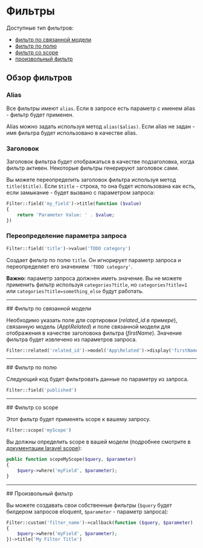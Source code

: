 # Фильтры

Доступные тип фильтров:

 * [фильтр по связанной модели](#related)
 * [фильтр по полю](#field)
 * [фильтр со scope](#scope)
 * [произвольный фильтр](#custom)

## Обзор фильтров

### Alias

Все фильтры имеют `alias`. Если в запросе есть параметр с именем alias - фильтр будет применен.

Alias можно задать используя метод `alias($alias)`. Если alias не задан - имя фильтра будет использовано в качестве alias.

### Заголовок

Заголовок фильтра будет отображаться в качестве подзаголовка, когда фильтр активен. Некоторые фильтры генерируют заголовок сами.

Вы можете переопределить заголовок фильтра используя метод `title($title)`. Если `$title` - строка, то она будет использована как есть, если замыкание - будет вызвано с параметром запроса:

```php
Filter::field('my_field')->title(function ($value)
{
	return 'Parameter Value: ' . $value;
})
```

### Переопределение параметра запроса

```php
Filter::field('title')->value('TODO category')
```

Создает фильтр по полю `title`. Он игнорирует параметр запроса и переопределяет его значением `'TODO category'`.

**Важно:** параметр запроса должнен иметь значение. Вы не можете применить фильтр используя `categories?title`, но `categories?title=1` или `categories?title=something_else` будут работать.

<hr/>
<a name="#related"></a>
## Фильтр по связанной модели

Необходимо указать поле для сортировки (*related_id в примере*), связанную модель (*App\Related*) и поле связанной модели для отображения в качестве заголовока фильтра (*firstName*). Значение фильтра будет извлечено из параметров запроса.

```php
Filter::related('related_id')->model('App\Related')->display('firstName')
```

<hr/>
<a name="#field"></a>
## Фильтр по полю

Следующий код будет фильтровать данные по параметру из запроса.

```php
Filter::field('published')
```

<hr/>
<a name="scope"></a>
## Фильтр со scope

Этот фильтр будет применять scope к вашему запросу.

```php
Filter::scope('myScope')
```

Вы должны определить scope в вашей модели (подробнее смотрите в [документации laravel scope](http://laravel.com/docs/5.0/eloquent#query-scopes)):

```php
public function scopeMyScope($query, $parameter)
{
	$query->where('myField', $parameter);
}
```

<hr/>
<a name="custom"></a>
## Произвольный фильтр

Вы можете создавать свои собственные фильтры (`$query` будет билдером запросов eloquent, `$parameter` - параметр запроса):

```php
Filter::custom('filter_name')->callback(function ($query, $parameter)
{
	$query->where('myField', $parameter);
})->title('My Filter Title')
```